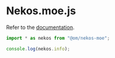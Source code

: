 # Nekos.moe.js

Refer to the [documentation](https://nekos-moe-js.vercel.app).

```js
import * as nekos from "@om/nekos-moe";

console.log(nekos.info);
```
